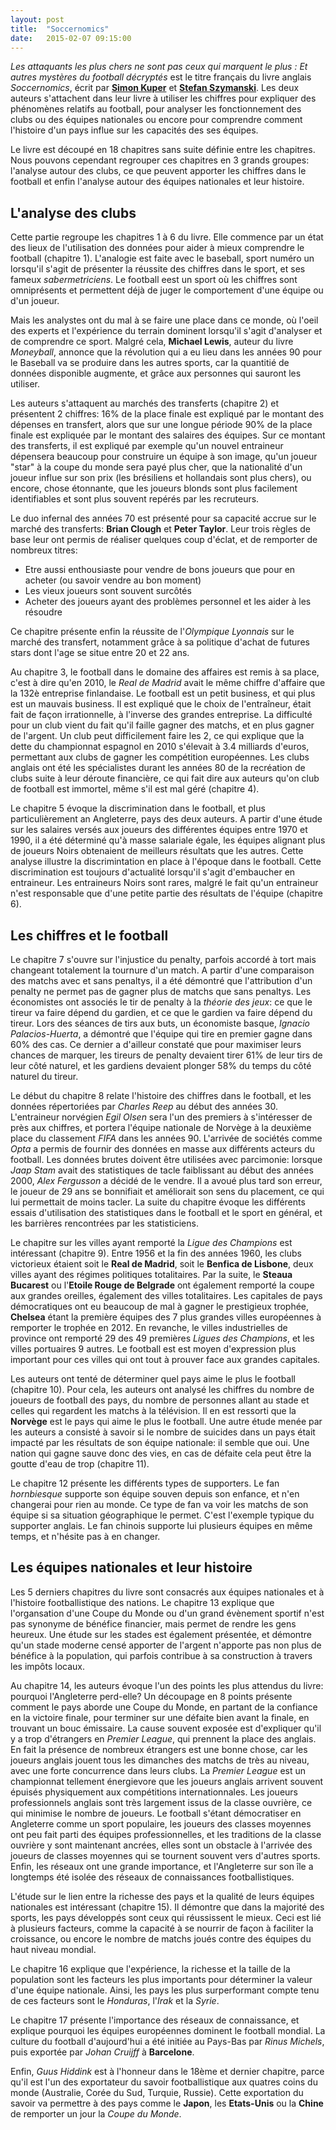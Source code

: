 ```yaml
---
layout: post
title:  "Soccernomics"
date:   2015-02-07 09:15:00
---
```


*Les attaquants les plus chers ne sont pas ceux qui marquent le plus : Et autres mystères du football décryptés* est le titre français du livre anglais *Soccernomics*, écrit par **[Simon Kuper](https://twitter.com/kupersimon "Twitter @kupersimon")** et **[Stefan Szymanski](https://twitter.com/sszy "Twitter @sszy")**. Les deux auteurs s'attachent dans leur livre à utiliser les chiffres pour expliquer des phénomènes relatifs au football, pour analyser les fonctionnement des clubs ou des équipes nationales ou encore pour comprendre comment l'histoire d'un pays influe sur les capacités des ses équipes.

Le livre est découpé en 18 chapitres sans suite définie entre les chapitres. Nous pouvons cependant regrouper ces chapitres en 3 grands groupes: l'analyse autour des clubs, ce que peuvent apporter les chiffres dans le football et enfin l'analyse autour des équipes nationales et leur histoire.

## L'analyse des clubs

Cette partie regroupe les chapitres 1 à 6 du livre. Elle commence par un état des lieux de l'utilisation des données pour aider à mieux comprendre le football (chapitre 1). L'analogie est faite avec le baseball, sport numéro un lorsqu'il s'agit de présenter la réussite des chiffres dans le sport, et ses fameux *sabermetriciens*. Le football eest un sport où les chiffres sont omniprésents et permettent déjà de juger le comportement d'une équipe ou d'un joueur. 

Mais les analystes ont du mal à se faire une place dans ce monde, où l'oeil des experts et l'expérience du terrain dominent lorsqu'il s'agit d'analyser et de comprendre ce sport. Malgré cela, **Michael Lewis**, auteur du livre *Moneyball*, annonce que la révolution qui a eu lieu dans les années 90 pour le Baseball va se produire dans les autres sports, car la quantitié de données disponible augmente, et grâce aux personnes qui sauront les utiliser.

Les auteurs s'attaquent au marchés des transferts (chapitre 2) et présentent 2 chiffres: 16% de la place finale est expliqué par le montant des dépenses en transfert, alors que sur une longue période 90% de la place finale est expliquée par le montant des salaires des équipes. Sur ce montant des transferts, il est expliqué par exemple qu'un nouvel entraineur dépensera beaucoup pour construire un équipe à son image, qu'un joueur "star" à la coupe du monde sera payé plus cher, que la nationalité d'un joueur influe sur son prix (les brésiliens et hollandais sont plus chers), ou encore, chose étonnante, que les joueurs blonds sont plus facilement identifiables et sont plus souvent repérés par les recruteurs.

Le duo infernal des années 70 est présenté pour sa capacité accrue sur le marché des transferts: **Brian Clough** et **Peter Taylor**. Leur trois règles de base leur ont permis de réaliser quelques coup d'éclat, et de remporter de nombreux titres:

 * Etre aussi enthousiaste pour vendre de bons joueurs que pour en acheter (ou savoir vendre au bon moment)
 * Les vieux joueurs sont souvent surcôtés
 * Acheter des joueurs ayant des problèmes personnel et les aider à les résoudre

Ce chapitre présente enfin la réussite de l'*Olympique Lyonnais* sur le marché des transfert, notamment grâce à sa politique d'achat de futures stars dont l'age se situe entre 20 et 22 ans.

Au chapitre 3, le football dans le domaine des affaires est remis à sa place, c'est à dire qu'en 2010, le *Real de Madrid* avait le même chiffre d'affaire que la 132è entreprise finlandaise. Le football est un petit business, et qui plus est un mauvais business. Il est expliqué que le choix de l'entraîneur, était fait de façon irrationnelle, à l'inverse des grandes entreprise. La difficulté pour un club vient du fait qu'il faille gagner des matchs, et en plus gagner de l'argent. Un club peut difficilement faire les 2, ce qui explique que la dette du championnat espagnol en 2010 s'élevait à 3.4 milliards d'euros, permettant aux clubs de gagner les compétition européennes. Les clubs anglais ont été les spécialistes durant les années 80 de la recréation de clubs suite à leur déroute financière, ce qui fait dire aux auteurs qu'on club de football est immortel, même s'il est mal géré (chapitre 4).

Le chapitre 5 évoque la discrimination dans le football, et plus particulièrement an Angleterre, pays des deux auteurs. A partir d'une étude sur les salaires versés aux joueurs des différentes équipes entre 1970 et 1990, il a été déterminé qu'à masse salariale égale, les équipes alignant plus de joueurs Noirs obtenaient de meilleurs résultats que les autres. Cette analyse illustre la discrimintation en place à l'époque dans le football. Cette discrimination est toujours d'actualité lorsqu'il s'agit d'embaucher en entraineur. Les entraineurs Noirs sont rares, malgré le fait qu'un entraineur n'est responsable que d'une petite partie des résultats de l'équipe (chapitre 6).

## Les chiffres et le football

Le chapitre 7 s'ouvre sur l'injustice du penalty, parfois accordé à tort mais changeant totalement la tournure d'un match. A partir d'une comparaison des matchs avec et sans penaltys, il a été démontré que l'attribution d'un penalty ne permet pas de gagner plus de matchs que sans penaltys. Les économistes ont associés le tir de penalty à la *théorie des jeux*: ce que le tireur va faire dépend du gardien, et ce que le gardien va faire dépend du tireur. Lors des séances de tirs aux buts, un économiste basque, *Ignacio Palacios-Huerta*, a démontré que l'équipe qui tire en premier gagne dans 60% des cas. Ce dernier a d'ailleur constaté que pour maximiser leurs chances de marquer, les tireurs de penalty devaient tirer 61% de leur tirs de leur côté naturel, et les gardiens devaient plonger 58% du temps du côté naturel du tireur.

Le début du chapitre 8 relate l'histoire des chiffres dans le football, et les données répertoriées par *Charles Reep* au début des années 30. L'entraineur norvégien *Egil Olsen* sera l'un des premiers à s'intéresser de près aux chiffres, et portera l'équipe nationale de Norvège à la deuxième place du classement *FIFA* dans les années 90. L'arrivée de sociétés comme *Opta* a permis de fournir des données en masse aux différents acteurs du football. Les données brutes doivent être utilisées avec parcimonie: lorsque *Jaap Stam* avait des statistiques de tacle faiblissant au début des années 2000, *Alex Fergusson* a décidé de le vendre. Il a avoué plus tard son erreur, le joueur de 29 ans se bonnifiait et améliorait son sens du placement, ce qui lui permettait de moins tacler. La suite du chapitre évoque les différents essais d'utilisation des statistiques dans le football et le sport en général, et les barrières rencontrées par les statisticiens.

Le chapitre sur les villes ayant remporté la *Ligue des Champions* est intéressant (chapitre 9). Entre 1956 et la fin des années 1960, les clubs victorieux étaient soit le **Real de Madrid**, soit le **Benfica de Lisbone**, deux villes ayant des régimes politiques totalitaires. Par la suite, le **Steaua Bucarest** ou l'**Etoile Rouge de Belgrade** ont également remporté la coupe aux grandes oreilles, également des villes totalitaires. Les capitales de pays démocratiques ont eu beaucoup de mal à gagner le prestigieux trophée, **Chelsea** étant la première équipes des 7 plus grandes villes européennes à remporter le trophée en 2012. En revanche, le villes industrielles de province ont remporté 29 des 49 premières *Ligues des Champions*, et les villes portuaires 9 autres. Le football est est moyen d'expression plus important pour ces villes qui ont tout à prouver face aux grandes capitales.

Les auteurs ont tenté de déterminer quel pays aime le plus le football (chapitre 10). Pour cela, les auteurs ont analysé les chiffres du nombre de joueurs de football des pays, du nombre de personnes allant au stade et celles qui regardent les matchs à la télévision. Il en est ressorti que la **Norvège** est le pays qui aime le plus le football. Une autre étude menée par les auteurs a consisté à savoir si le nombre de suicides dans un pays était impacté par les résultats de son équipe nationale: il semble que oui. Une nation qui gagne sauve donc des vies, en cas de défaite cela peut être la goutte d'eau de trop (chapitre 11).

Le chapitre 12 présente les différents types de supporters. Le fan *hornbiesque* supporte son équipe souven depuis son enfance, et n'en changerai pour rien au monde. Ce type de fan va voir les matchs de son équipe si sa situation géographique le permet. C'est l'exemple typique du supporter anglais. Le fan chinois supporte lui plusieurs équipes en même temps, et n'hésite pas à en changer.

## Les équipes nationales et leur histoire

Les 5 derniers chapitres du livre sont consacrés aux équipes nationales et à l'histoire footballistique des nations. Le chapitre 13 explique que l'organsation d'une Coupe du Monde ou d'un grand évènement sportif n'est pas synonyme de bénéfice financier, mais permet de rendre les gens heureux. Une étude sur les stades est également présentée, et démontre qu'un stade moderne censé apporter de l'argent n'apporte pas non plus de bénéfice à la population, qui parfois contribue à sa construction à travers les impôts locaux.

Au chapitre 14, les auteurs évoque l'un des points les plus attendus du livre: pourquoi l'Angleterre perd-elle? Un découpage en 8 points présente comment le pays aborde une Coupe du Monde, en partant de la confiance en la victoire finale, pour terminer sur une défaite bien avant la finale, en trouvant un bouc émissaire. La cause souvent exposée est d'expliquer qu'il y a trop d'étrangers en *Premier League*, qui prennent la place des anglais. En fait la présence de nombreux étrangers est une bonne chose, car les joueurs anglais jouent tous les dimanches des matchs de très au niveau, avec une forte concurrence dans leurs clubs. La *Premier League* est un championnat tellement énergievore que les joueurs anglais arrivent souvent épuisés physiquement aux compétitions internationnales. Les joueurs professionnels anglais sont très largement issus de la classe ouvrière, ce qui minimise le nombre de joueurs. Le football s'étant démocratiser en Angleterre comme un sport populaire, les joueurs des classes moyennes ont peu fait parti des équipes professionnelles, et les traditions de la classe ouvrière y sont maintenant ancrées, elles sont un obstacle à l'arrivée des joueurs de classes moyennes qui se tournent souvent vers d'autres sports. Enfin, les réseaux ont une grande importance, et l'Angleterre sur son île a longtemps été isolée des réseaux de connaissances footballistiques.

L'étude sur le lien entre la richesse des pays et la qualité de leurs équipes nationales est intéressant (chapitre 15). Il démontre que dans la majorité des sports, les pays développés sont ceux qui réussissent le mieux. Ceci est lié à plusieurs facteurs, comme la capacité à se nourrir de façon à faciliter la croissance, ou encore le nombre de matchs joués contre des équipes du haut niveau mondial. 

Le chapitre 16 explique que l'expérience, la richesse et la taille de la population sont les facteurs les plus importants pour déterminer la valeur d'une équipe nationale. Ainsi, les pays les plus surperformant compte tenu de ces facteurs sont le *Honduras*, l'*Irak* et la *Syrie*.

Le chapitre 17 présente l'importance des réseaux de connaissance, et explique pourquoi les équipes européennes dominent le football mondial. La culture du football d'aujourd'hui a été initiée au Pays-Bas par *Rinus Michels*, puis exportée par *Johan Cruijff* à **Barcelone**.

Enfin, *Guus Hiddink* est à l'honneur dans le 18ème et dernier chapitre, parce qu'il est l'un des exportateur du savoir footballistique aux quatres coins du monde (Australie, Corée du Sud, Turquie, Russie). Cette exportation du savoir va permettre à des pays comme le **Japon**, les **Etats-Unis** ou la **Chine** de remporter un jour la *Coupe du Monde*.